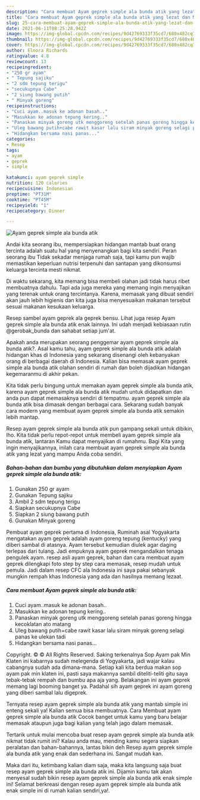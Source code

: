 ```yaml
---
description: "Cara membuat Ayam geprek simple ala bunda atik yang lezat dan Mudah Dibuat"
title: "Cara membuat Ayam geprek simple ala bunda atik yang lezat dan Mudah Dibuat"
slug: 25-cara-membuat-ayam-geprek-simple-ala-bunda-atik-yang-lezat-dan-mudah-dibuat
date: 2021-06-11T08:25:28.942Z
image: https://img-global.cpcdn.com/recipes/9d42769333f35cd7/680x482cq70/ayam-geprek-simple-ala-bunda-atik-foto-resep-utama.jpg
thumbnail: https://img-global.cpcdn.com/recipes/9d42769333f35cd7/680x482cq70/ayam-geprek-simple-ala-bunda-atik-foto-resep-utama.jpg
cover: https://img-global.cpcdn.com/recipes/9d42769333f35cd7/680x482cq70/ayam-geprek-simple-ala-bunda-atik-foto-resep-utama.jpg
author: Elnora Richards
ratingvalue: 4.8
reviewcount: 13
recipeingredient:
- "250 gr ayam"
- " Tepung sajiku"
- "2 sdm tepung terigu"
- "secukupnya Cabe"
- "2 siung bawang putih"
- " Minyak goreng"
recipeinstructions:
- "Cuci ayam..masuk ke adonan basah.."
- "Masukkan ke adonan tepung kering.."
- "Panaskan minyak goreng utk menggoreng setelah panas goreng hingga kecoklatan ato matang"
- "Uleg bawang putih+cabe rawit kasar lalu siram minyak goreng selagi panas ke ulekan tadi"
- "Hidangkan bersama nasi panas..."
categories:
- Resep
tags:
- ayam
- geprek
- simple

katakunci: ayam geprek simple 
nutrition: 120 calories
recipecuisine: Indonesian
preptime: "PT31M"
cooktime: "PT45M"
recipeyield: "1"
recipecategory: Dinner

---
```



![Ayam geprek simple ala bunda atik](https://img-global.cpcdn.com/recipes/9d42769333f35cd7/680x482cq70/ayam-geprek-simple-ala-bunda-atik-foto-resep-utama.jpg)

Andai kita seorang ibu, mempersiapkan hidangan mantab buat orang tercinta adalah suatu hal yang menyenangkan bagi kita sendiri. Peran seorang ibu Tidak sekadar menjaga rumah saja, tapi kamu pun wajib memastikan keperluan nutrisi terpenuhi dan santapan yang dikonsumsi keluarga tercinta mesti nikmat.

Di waktu  sekarang, kita memang bisa membeli olahan jadi tidak harus ribet membuatnya dahulu. Tapi ada juga mereka yang memang ingin menyajikan yang terenak untuk orang tercintanya. Karena, memasak yang dibuat sendiri akan jauh lebih higienis dan kita juga bisa menyesuaikan makanan tersebut sesuai makanan kesukaan keluarga. 

Resep sambel ayam geprek ala geprek bensu. Lihat juga resep Ayam geprek simple ala bunda atik enak lainnya. Ini udah menjadi kebiasaan rutin @gerobak_bunda dan sahabat setiap jum&#39;at.

Apakah anda merupakan seorang penggemar ayam geprek simple ala bunda atik?. Asal kamu tahu, ayam geprek simple ala bunda atik adalah hidangan khas di Indonesia yang sekarang disenangi oleh kebanyakan orang di berbagai daerah di Indonesia. Kalian bisa memasak ayam geprek simple ala bunda atik olahan sendiri di rumah dan boleh dijadikan hidangan kegemaranmu di akhir pekan.

Kita tidak perlu bingung untuk memakan ayam geprek simple ala bunda atik, karena ayam geprek simple ala bunda atik mudah untuk didapatkan dan anda pun dapat memasaknya sendiri di tempatmu. ayam geprek simple ala bunda atik bisa dimasak dengan berbagai cara. Sekarang sudah banyak cara modern yang membuat ayam geprek simple ala bunda atik semakin lebih mantap.

Resep ayam geprek simple ala bunda atik pun gampang sekali untuk dibikin, lho. Kita tidak perlu repot-repot untuk membeli ayam geprek simple ala bunda atik, lantaran Kamu dapat menyajikan di rumahmu. Bagi Kita yang ingin menyajikannya, inilah cara membuat ayam geprek simple ala bunda atik yang lezat yang mampu Anda coba sendiri.

<!--inarticleads1-->

##### Bahan-bahan dan bumbu yang dibutuhkan dalam menyiapkan Ayam geprek simple ala bunda atik:

1. Gunakan 250 gr ayam
1. Gunakan  Tepung sajiku
1. Ambil 2 sdm tepung terigu
1. Siapkan secukupnya Cabe
1. Siapkan 2 siung bawang putih
1. Gunakan  Minyak goreng


Pembuat ayam geprek pertama di Indonesia, Ruminah asal Yogyakarta mengatakan ayam geprek adalah ayam goreng tepung (kentucky) yang diberi sambal di atasnya. Ayam tersebut kemudian diulek agar daging terlepas dari tulang. Jadi empuknya ayam geprek mengandalkan tenaga pengulek ayam. resep asli ayam geprek, bahan dan cara membuat ayam geprek dilengkapi foto step by step cara memasak, resep mudah untuk pemula. Jadi dalam resep CFC ala Indonesia ini saya pakai sebanyak mungkin rempah khas Indonesia yang ada dan hasilnya memang lezaat. 

<!--inarticleads2-->

##### Cara membuat Ayam geprek simple ala bunda atik:

1. Cuci ayam..masuk ke adonan basah..
1. Masukkan ke adonan tepung kering..
1. Panaskan minyak goreng utk menggoreng setelah panas goreng hingga kecoklatan ato matang
1. Uleg bawang putih+cabe rawit kasar lalu siram minyak goreng selagi panas ke ulekan tadi
1. Hidangkan bersama nasi panas...


Copyright. © © All Rights Reserved. Saking terkenalnya Sop Ayam pak Min Klaten ini kabarnya sudah melegenda di Yogyakarta, jadi wajar kalau cabangnya sudah ada dimana-mana. Setiap kali kita berdua makan sop ayam pak min klaten ini, pasti saya makannya sambil diteliti-teliti gitu saya tebak-tebak rempah dan bumbu apa aja yang. Belakangan ini ayam geprek memang lagi booming banget ya. Padahal sih ayam geprek ini ayam goreng yang diberi sambal lalu digeprek. 

Ternyata resep ayam geprek simple ala bunda atik yang mantab simple ini enteng sekali ya! Kalian semua bisa membuatnya. Cara Membuat ayam geprek simple ala bunda atik Cocok banget untuk kamu yang baru belajar memasak ataupun juga bagi kalian yang telah jago dalam memasak.

Tertarik untuk mulai mencoba buat resep ayam geprek simple ala bunda atik nikmat tidak rumit ini? Kalau anda mau, mending kamu segera siapkan peralatan dan bahan-bahannya, lantas bikin deh Resep ayam geprek simple ala bunda atik yang enak dan sederhana ini. Sangat mudah kan. 

Maka dari itu, ketimbang kalian diam saja, maka kita langsung saja buat resep ayam geprek simple ala bunda atik ini. Dijamin kamu tak akan menyesal sudah bikin resep ayam geprek simple ala bunda atik enak simple ini! Selamat berkreasi dengan resep ayam geprek simple ala bunda atik enak simple ini di rumah kalian sendiri,ya!.

